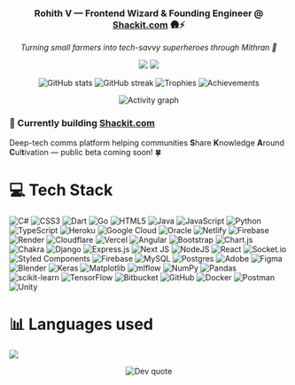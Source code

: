 <!-- ———  HERO  ——— -->
<h3 align="center">Rohith V — Frontend Wizard & Founding Engineer @ <a href="https://shackit.com">Shackit.com</a> 🛖⚡</h3>
<p align="center"><em>Turning small farmers into tech-savvy superheroes through Mithran 🌾</em></p>

<!-- socials -->
<p align="center">
  <a href="https://linkedin.com/in/rohith-venkatakrishnan-059756195"><img src="https://img.shields.io/badge/LinkedIn-0077B5?logo=linkedin&logoColor=white" /></a>
  <a href="https://instagram.com/roohxth"><img src="https://img.shields.io/badge/Instagram-E4405F?logo=instagram&logoColor=white" /></a>
</p>

<!-- ———  CONTRIBUTION BAR  ——— -->
<p align="center">

  <!-- stats -->
  <img src="https://github-readme-stats.vercel.app/api?username=Rohith2825&show_icons=true&theme=tokyonight&hide_border=true" alt="GitHub stats" />

  <!-- streak (fixed domain) -->
  <img src="https://streak-stats.demolab.com?user=Rohith2825&theme=tokyonight&hide_border=true" alt="GitHub streak" />

  <!-- trophy cabinet -->
  <img src="https://github-profile-trophy.vercel.app/?username=Rohith2825&theme=algolia&no-frame=true&margin-w=5" alt="Trophies" />

  <!-- achievements strip -->
  <img src="https://metrics.lecoq.io/Rohith2825?template=classic&base=header%2Cactivity&plugins=achievements&achievements=compact" alt="Achievements" />

</p>

<!-- 31-day activity graph -->
<p align="center">
  <img src="https://github-readme-activity-graph.vercel.app/graph?username=Rohith2825&theme=react-dark&area=true&hide_border=true" alt="Activity graph" />
</p>

<!-- ———  CURRENT PROJECT  ——— -->
### 🚀 Currently building [Shackit.com](https://shackit.com)
Deep-tech comms platform helping communities **S**hare **K**nowledge **A**round **C**ul**t**ivation — public beta coming soon! 🍀

<!-- ———  TECH STACK  ——— -->
# 💻 Tech Stack
![C#](https://img.shields.io/badge/c%23-%23239120.svg?style=plastic&logo=csharp&logoColor=white) ![CSS3](https://img.shields.io/badge/css3-%231572B6.svg?style=plastic&logo=css3&logoColor=white) ![Dart](https://img.shields.io/badge/dart-%230175C2.svg?style=plastic&logo=dart&logoColor=white) ![Go](https://img.shields.io/badge/go-%2300ADD8.svg?style=plastic&logo=go&logoColor=white) ![HTML5](https://img.shields.io/badge/html5-%23E34F26.svg?style=plastic&logo=html5&logoColor=white) ![Java](https://img.shields.io/badge/java-%23ED8B00.svg?style=plastic&logo=openjdk&logoColor=white) ![JavaScript](https://img.shields.io/badge/javascript-%23323330.svg?style=plastic&logo=javascript&logoColor=%23F7DF1E) ![Python](https://img.shields.io/badge/python-3670A0?style=plastic&logo=python&logoColor=ffdd54) ![TypeScript](https://img.shields.io/badge/typescript-%23007ACC.svg?style=plastic&logo=typescript&logoColor=white) ![Heroku](https://img.shields.io/badge/heroku-%23430098.svg?style=plastic&logo=heroku&logoColor=white) ![Google Cloud](https://img.shields.io/badge/GoogleCloud-%234285F4.svg?style=plastic&logo=google-cloud&logoColor=white) ![Oracle](https://img.shields.io/badge/Oracle-F80000?style=plastic&logo=oracle&logoColor=white) ![Netlify](https://img.shields.io/badge/netlify-%23000000.svg?style=plastic&logo=netlify&logoColor=#00C7B7) ![Firebase](https://img.shields.io/badge/firebase-%23039BE5.svg?style=plastic&logo=firebase) ![Render](https://img.shields.io/badge/Render-%46E3B7.svg?style=plastic&logo=render&logoColor=white) ![Cloudflare](https://img.shields.io/badge/Cloudflare-F38020?style=plastic&logo=Cloudflare&logoColor=white) ![Vercel](https://img.shields.io/badge/vercel-%23000000.svg?style=plastic&logo=vercel&logoColor=white) ![Angular](https://img.shields.io/badge/angular-%23DD0031.svg?style=plastic&logo=angular&logoColor=white) ![Bootstrap](https://img.shields.io/badge/bootstrap-%238511FA.svg?style=plastic&logo=bootstrap&logoColor=white) ![Chart.js](https://img.shields.io/badge/chart.js-F5788D.svg?style=plastic&logo=chart.js&logoColor=white) ![Chakra](https://img.shields.io/badge/chakra-%234ED1C5.svg?style=plastic&logo=chakraui&logoColor=white) ![Django](https://img.shields.io/badge/django-%23092E20.svg?style=plastic&logo=django&logoColor=white) ![Express.js](https://img.shields.io/badge/express.js-%23404d59.svg?style=plastic&logo=express&logoColor=%2361DAFB) ![Next JS](https://img.shields.io/badge/Next-black?style=plastic&logo=next.js&logoColor=white) ![NodeJS](https://img.shields.io/badge/node.js-6DA55F?style=plastic&logo=node.js&logoColor=white) ![React](https://img.shields.io/badge/react-%2320232a.svg?style=plastic&logo=react&logoColor=%2361DAFB) ![Socket.io](https://img.shields.io/badge/Socket.io-black?style=plastic&logo=socket.io&badgeColor=010101) ![Styled Components](https://img.shields.io/badge/styled--components-DB7093?style=plastic&logo=styled-components&logoColor=white) ![Firebase](https://img.shields.io/badge/firebase-a08021?style=plastic&logo=firebase&logoColor=ffcd34) ![MySQL](https://img.shields.io/badge/mysql-4479A1.svg?style=plastic&logo=mysql&logoColor=white) ![Postgres](https://img.shields.io/badge/postgres-%23316192.svg?style=plastic&logo=postgresql&logoColor=white) ![Adobe](https://img.shields.io/badge/adobe-%23FF0000.svg?style=plastic&logo=adobe&logoColor=white) ![Figma](https://img.shields.io/badge/figma-%23F24E1E.svg?style=plastic&logo=figma&logoColor=white) ![Blender](https://img.shields.io/badge/blender-%23F5792A.svg?style=plastic&logo=blender&logoColor=white) ![Keras](https://img.shields.io/badge/Keras-%23D00000.svg?style=plastic&logo=Keras&logoColor=white) ![Matplotlib](https://img.shields.io/badge/Matplotlib-%23ffffff.svg?style=plastic&logo=Matplotlib&logoColor=black) ![mlflow](https://img.shields.io/badge/mlflow-%23d9ead3.svg?style=plastic&logo=numpy&logoColor=blue) ![NumPy](https://img.shields.io/badge/numpy-%23013243.svg?style=plastic&logo=numpy&logoColor=white) ![Pandas](https://img.shields.io/badge/pandas-%23150458.svg?style=plastic&logo=pandas&logoColor=white) ![scikit-learn](https://img.shields.io/badge/scikit--learn-%23F7931E.svg?style=plastic&logo=scikit-learn&logoColor=white) ![TensorFlow](https://img.shields.io/badge/TensorFlow-%23FF6F00.svg?style=plastic&logo=TensorFlow&logoColor=white) ![Bitbucket](https://img.shields.io/badge/bitbucket-%230047B3.svg?style=plastic&logo=bitbucket&logoColor=white) ![GitHub](https://img.shields.io/badge/github-%23121011.svg?style=plastic&logo=github&logoColor=white) ![Docker](https://img.shields.io/badge/docker-%230db7ed.svg?style=plastic&logo=docker&logoColor=white) ![Postman](https://img.shields.io/badge/Postman-FF6C37?style=plastic&logo=postman&logoColor=white) ![Unity](https://img.shields.io/badge/unity-%23000000.svg?style=plastic&logo=unity&logoColor=white)

# 📊 Languages used
![](https://github-readme-stats.vercel.app/api/top-langs/?username=Rohith2825&theme=dark&hide_border=false&include_all_commits=false&count_private=false&layout=compact)

<!-- inspirational quote -->
<p align="center"><img src="https://quotes-github-readme.vercel.app/api?type=horizontal&theme=radical" alt="Dev quote"/></p>
